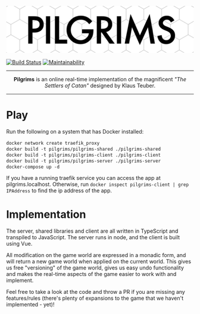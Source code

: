 ![header](doc/header-simple.jpg "Pilgrims")

[![Build Status](https://jenkins.anderswind.dk/buildStatus/icon?job=Pilgrims/master)](https://jenkins.anderswind.dk/job/Pilgrims/job/master/) 
[![Maintainability](https://api.codeclimate.com/v1/badges/e9e2a40371b22a5460ad/maintainability)](https://codeclimate.com/github/Awia00/Pilgrims/maintainability)

***

<p align="center"><b>Pilgrims</b> is an online real-time implementation of the magnificent <i>"The Settlers of Catan"</i> designed by Klaus Teuber.</p>

***

# Play 

Run the following on a system that has Docker installed:

    docker network create traefik_proxy
    docker build -t pilgrims/pilgrims-shared ./pilgrims-shared
    docker build -t pilgrims/pilgrims-client ./pilgrims-client
    docker build -t pilgrims/pilgrims-server ./pilgrims-server
    docker-compose up -d

If you have a running traefik service you can access the app at pilgrims.localhost. 
Otherwise, run `docker inspect pilgrims-client | grep IPAddress` to find the ip address of the app.

# Implementation
The server, shared libraries and client are all written in TypeScript and transpiled to JavaScript. The server runs in node, and the client is built using Vue. 

All modification on the game world are expressed in a monadic form, and will return a new game world when applied on the current world. 
This gives us free "versioning" of the game world, gives us easy undo functionality and makes the real-time aspects of the game easier to work with and implement. 

Feel free to take a look at the code and throw a PR if you are missing any features/rules (there's plenty of expansions to the game that we haven't implemented - yet)!
